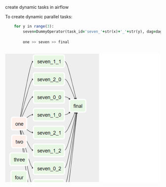 create dynamic tasks in airflow

To create dynamic parallel tasks:

```for x in range(3):
    for y in range(3):
        seven=DummyOperator(task_id='seven_'+str(x)+'_'+str(y), dag=dag)

        one >> seven >> final
        
```        
![alt tag](images/dynamic_parallel.png)


